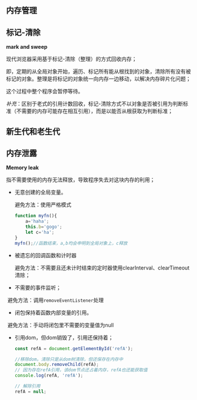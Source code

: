 ## 内存管理

## 标记-清除

**mark and sweep**

现代浏览器采用基于标记-清除（整理）的方式回收内存；

即，定期的从全局对象开始，遍历、标记所有能从根找到的对象，清除所有没有被标记的对象。整理是将标记的对象统一向内存一边移动，以解决内存碎片化问题；

这个过程中整个程序会暂停等待。

*补充*：区别于老式的引用计数回收，标记-清除方式不以对象是否被引用为判断标准（不需要的内存可能存在相互引用），而是以能否从根获取为判断标准；



## 新生代和老生代





## 内存泄露

**Memory leak**

指不需要使用的内存无法释放，导致程序失去对这块内存的利用；

- 无意创建的全局变量。
  
  避免方法：使用严格模式
  
  ```javascript
  function myfn(){
      a='haha';
      this.b='gogo';
      let c='ha';
  }
  myfn();//函数结束，a,b均会申明到全局对象上，c释放
  ```

- 被遗忘的回调函数和计时器

  避免方法：不需要且还未计时结束的定时器使用clearInterval、clearTimeout清除；

- 不需要的事件监听；

​	避免方法：调用`removeEventListener`处理

- 闭包保持着函数内部变量的引用。

​	避免方法：手动将闭包里不需要的变量值为null

- 引用dom，但dom销毁了，引用还保持着；

  ```js
  const refA = document.getElementById('refA');
  
  //移除dom。清除只是从dom树清除，但还保存在内存中
  document.body.removeChild(refA); 
  // 因为存在refA引用，该dom节点还占着内存，refA也还能获取值
  console.log(refA, 'refA'); 
  
  // 解除引用
  refA = null;
  ```

